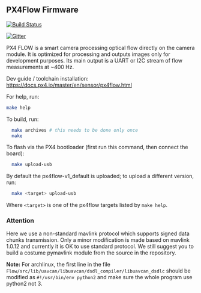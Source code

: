 ## PX4Flow Firmware

[![Build Status](https://travis-ci.org/PX4/Flow.svg?branch=master)](https://travis-ci.org/PX4/Flow)

[![Gitter](https://badges.gitter.im/Join%20Chat.svg)](https://gitter.im/PX4/Firmware?utm_source=badge&utm_medium=badge&utm_campaign=pr-badge&utm_content=badge)

PX4 FLOW is a smart camera processing optical flow directly on the camera module. It is optimized for processing and outputs images only for development purposes. Its main output is a UART or I2C stream of flow measurements at ~400 Hz.

Dev guide / toolchain installation:
https://docs.px4.io/master/en/sensor/px4flow.html

For help, run:

```bash
make help
```

To build, run:
```bash
  make archives # this needs to be done only once
  make
```

To flash via the PX4 bootloader (first run this command, then connect the board):
```bash
  make upload-usb
```

By default the px4flow-v1_default is uploaded; to upload a different version, run:

```bash
  make <target> upload-usb
```
Where `<target>` is one of the px4flow targets listed by `make help`.

### Attention
Here we use a non-standard mavlink protocol which supports signed data chunks transmission. Only a minor modification is made based on mavlink 1.0.12 and currently it is OK to use standard protocol. We still suggest you to build a costume pymavlink module from the source in the repository.

__Note:__ For archlinux, the first line in the file `Flow/src/lib/uavcan/libuavcan/dsdl_compiler/libuavcan_dsdlc` should be modified as `#!/usr/bin/env python2` and make sure the whole program use python2 not 3.
